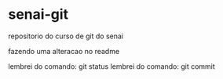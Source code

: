 # senai-git
repositorio do curso de git do senai

fazendo uma alteracao no readme

lembrei do comando: git status
lembrei do comando: git commit